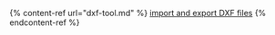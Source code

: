 <!-- ADD this into Layout from MARKUP PR between Virtual Cameras and Path Tool-->
{% content-ref url="dxf-tool.md" %}
[import and export DXF files](dxf-tool.md)
{% endcontent-ref %} 
<!-- ADD this into Layout from MARKUP PR between Virtual Cameras and Path Tool -->